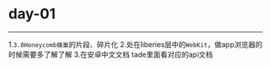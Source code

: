 # day-01
---
1.`3.0Honeycomb蜂巢`的片段、碎片化
2.处在liberies层中的`WebKit`，做app浏览器的时候需要多了解了解
3.在安卓中文文档 tade里面看对应的api文档
